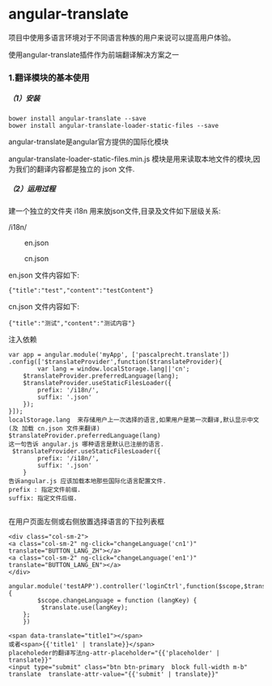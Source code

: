 # angular-translate

项目中使用多语言环境对于不同语言种族的用户来说可以提高用户体验。

使用angular-translate插件作为前端翻译解决方案之一

### 1.翻译模块的基本使用

##### （1）安装

```
bower install angular-translate --save
bower install angular-translate-loader-static-files --save
```

 angular-translate是angular官方提供的国际化模块

 angular-translate-loader-static-files.min.js 模块是用来读取本地文件的模块,因为我们的翻译内容都是独立的 json 文件.

##### （2）运用过程

建一个独立的文件夹 i18n 用来放json文件,目录及文件如下层级关系:

/i18n/

        en.json

        cn.json

en.json 文件内容如下:

```
{"title":"test","content":"testContent"}
```

cn.json 文件内容如下:

```
{"title":"测试","content":"测试内容"}
```

注入依赖

```
var app = angular.module('myApp', ['pascalprecht.translate'])
.config(['$translateProvider',function($translateProvider){
        var lang = window.localStorage.lang||'cn';
    $translateProvider.preferredLanguage(lang);
    $translateProvider.useStaticFilesLoader({
        prefix: '/i18n/',
        suffix: '.json'
    });
}]);
localStorage.lang  来存储用户上一次选择的语言,如果用户是第一次翻译,默认显示中文(及 加载 cn.json 文件来翻译)
$translateProvider.preferredLanguage(lang)
这一句告诉 angular.js 哪种语言是默认已注册的语言.
 $translateProvider.useStaticFilesLoader({
        prefix: '/i18n/',
        suffix: '.json'
    }
告诉angular.js 应该加载本地那些国际化语言配置文件.
prefix : 指定文件前缀.
suffix: 指定文件后缀.


```

在用户页面左侧或右侧放置选择语言的下拉列表框

```
<div class="col-sm-2">
<a class="col-sm-2" ng-click="changeLanguage('cn1')" translate="BUTTON_LANG_ZH"></a>
<a class="col-sm-2" ng-click="changeLanguage('en1')" translate="BUTTON_LANG_EN"></a>
</div>
```

```
angular.module('testAPP').controller('loginCtrl',function($scope,$translate){
        $scope.changeLanguage = function (langKey) {
         $translate.use(langKey);
    }; 
    })
```

```
<span data-translate="title1"></span>
或者<span>{{'title1' | translate}}</span>
placeholeder的翻译写法ng-attr-placeholder="{{'placeholder' | translate}}"
<input type="submit" class="btn btn-primary  block full-width m-b"  translate  translate-attr-value="{{'submit' | translate}}"
```





